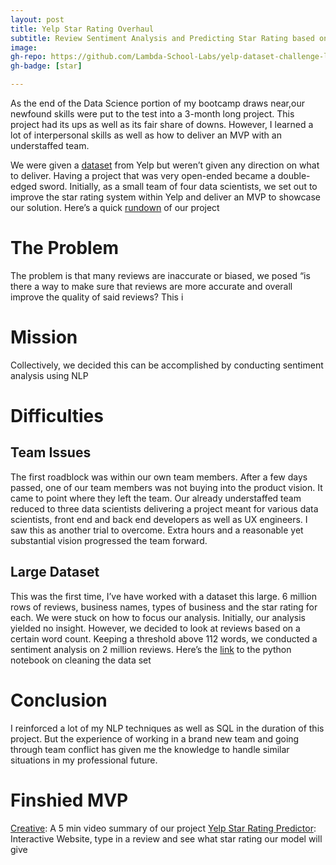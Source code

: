 ```yaml
---
layout: post
title: Yelp Star Rating Overhaul 
subtitle: Review Sentiment Analysis and Predicting Star Rating based on reviews  
image:
gh-repo: https://github.com/Lambda-School-Labs/yelp-dataset-challenge-labs19.1
gh-badge: [star]

---
```

As the end of the Data Science portion of my bootcamp draws near,our newfound skills were put to the test into a 3-month long project.  This project had its ups as well as its fair share of downs. However, I learned a lot of interpersonal skills as well as how to deliver an MVP with an  understaffed team.

We were given a [dataset](https://www.yelp.com/dataset) from Yelp but weren’t given any direction on what to deliver. Having a project that was very open-ended became a double-edged sword. Initially, as a small team of four data scientists, we set out to improve the star rating system within Yelp and deliver an MVP to showcase our solution.
Here’s a quick [rundown](https://www.notion.so/Yelp-Dataset-Challenge-Labs-19-2c58ae1e609d480d806adb45f3fadf15) of our project

# The Problem
The problem is that many reviews are inaccurate or biased, we posed “is there a way to make sure that reviews are more accurate and overall improve the quality of said reviews? This i
# Mission
Collectively, we decided this can be accomplished by conducting sentiment analysis using NLP 
 
# Difficulties
## Team Issues
The first roadblock was within our own team members. After a few days passed, one of our team members was not buying into the product vision. It came to point where they left the team. Our already understaffed team reduced to three data scientists delivering a project meant for various data scientists, front end and back end developers as well as UX engineers. I saw this as another trial to overcome. Extra hours and a reasonable yet substantial vision progressed the team forward.

## Large Dataset
This was the first time, I’ve have worked with a dataset this large. 6 million rows of reviews, business names, types of business and the star rating for each. We were stuck on how to focus our analysis. Initially, our analysis yielded no insight. However, we decided to look at reviews based on a certain word count. Keeping a threshold above 112 words, we conducted a sentiment analysis on 2 million reviews. Here’s the [link](https://github.com/Lambda-School-Labs/yelp-dataset-challenge-labs19.1/blob/master/EDA%20for%20Sentiment%20Based%20on%20Word%20Count.ipynb) to the python notebook on cleaning the data set




# Conclusion
I reinforced a lot of my NLP techniques as well as SQL in the duration of this project. But the experience of working in a brand new team and going through team conflict has given me the knowledge to handle similar situations in my professional future.


# Finshied MVP
[Creative](https://drive.google.com/drive/folders/19WIfz3obZuRZ2vH7yc4rSCjsSHVBD7O1): A 5 min video summary of our project
[Yelp Star Rating Predictor](https://yelp-challenge-adjusted-rating.herokuapp.com/predictions): Interactive Website, type in a review and see what star rating our model will give

